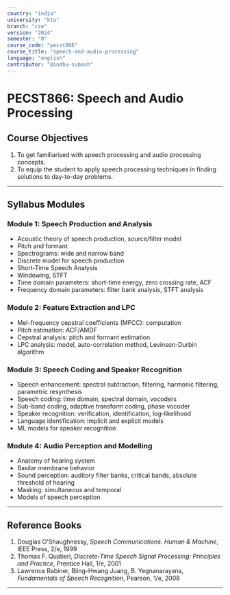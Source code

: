 ```yaml
---
country: "india"
university: "ktu"
branch: "cse"
version: "2024"
semester: "8"
course_code: "pecst866"
course_title: "speech-and-audio-processing"
language: "english"
contributor: "@indhu-subash"
---
```


# PECST866: Speech and Audio Processing

## Course Objectives

1. To get familiarised with speech processing and audio processing concepts.  
2. To equip the student to apply speech processing techniques in finding solutions to day-to-day problems.  

---

## Syllabus Modules

### Module 1: Speech Production and Analysis  
- Acoustic theory of speech production, source/filter model  
- Pitch and formant  
- Spectrograms: wide and narrow band  
- Discrete model for speech production  
- Short-Time Speech Analysis  
- Windowing, STFT  
- Time domain parameters: short-time energy, zero crossing rate, ACF  
- Frequency domain parameters: filter bank analysis, STFT analysis  

### Module 2: Feature Extraction and LPC  
- Mel-frequency cepstral coefficients (MFCC): computation  
- Pitch estimation: ACF/AMDF  
- Cepstral analysis: pitch and formant estimation  
- LPC analysis: model, auto-correlation method, Levinson-Durbin algorithm  

### Module 3: Speech Coding and Speaker Recognition  
- Speech enhancement: spectral subtraction, filtering, harmonic filtering, parametric resynthesis  
- Speech coding: time domain, spectral domain, vocoders  
- Sub-band coding, adaptive transform coding, phase vocoder  
- Speaker recognition: verification, identification, log-likelihood  
- Language identification: implicit and explicit models  
- ML models for speaker recognition  

### Module 4: Audio Perception and Modelling  
- Anatomy of hearing system  
- Basilar membrane behavior  
- Sound perception: auditory filter banks, critical bands, absolute threshold of hearing  
- Masking: simultaneous and temporal  
- Models of speech perception  

---

## Reference Books

1. Douglas O'Shaughnessy, *Speech Communications: Human & Machine*, IEEE Press, 2/e, 1999  
2. Thomas F. Quatieri, *Discrete-Time Speech Signal Processing: Principles and Practice*, Prentice Hall, 1/e, 2001  
3. Lawrence Rabiner, Biing-Hwang Juang, B. Yegnanarayana, *Fundamentals of Speech Recognition*, Pearson, 1/e, 2008  

---
